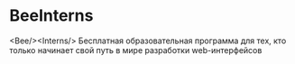 # BeeInterns
&lt;Bee/>&lt;Interns/> Бесплатная образовательная программа для тех, кто только начинает свой путь в мире разработки web-интерфейсов
